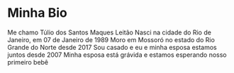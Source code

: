 # Minha Bio
Me chamo Túlio dos Santos Maques Leitão
Nasci na cidade do Rio de Janeiro, em 07 de Janeiro de 1989
Moro em Mossoró no estado do Rio Grande do Norte desde 2017
Sou casado e eu e minha esposa estamos juntos desde 2007
Minha esposa está grávida e estamos esperando nosso primeiro bebê
